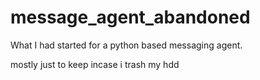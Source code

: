 message_agent_abandoned
=======================

What I had started for a python based messaging agent.


mostly just to keep incase i trash my hdd
